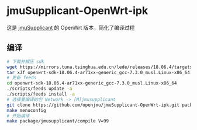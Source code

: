 # jmuSupplicant-OpenWrt-ipk

这是 [jmuSupplicant](https://github.com/MiChuancey/jmuSupplicant) 的 OpenWrt 版本，简化了编译过程

## 编译

```bash
# 下载并解压 sdk
wget https://mirrors.tuna.tsinghua.edu.cn/lede/releases/18.06.4/targets/ar71xx/generic/openwrt-sdk-18.06.4-ar71xx-generic_gcc-7.3.0_musl.Linux-x86_64.tar.xz
tar xJf openwrt-sdk-18.06.4-ar71xx-generic_gcc-7.3.0_musl.Linux-x86_64.tar.xz
# 更新 feeds
cd openwrt-sdk-18.06.4-ar71xx-generic_gcc-7.3.0_musl.Linux-x86_64
./scripts/feeds update -a
./scripts/feeds install -a
# 选择要编译的包 Network -> [M]jmusupplicant
git clone https://github.com/openjmu/jmuSupplicant-OpenWrt-ipk.git package/jmusupplicant
make menuconfig
# 开始编译
make package/jmusupplicant/compile V=99
```
